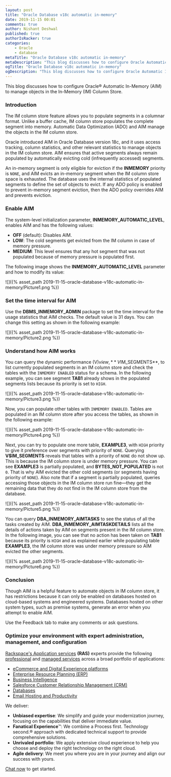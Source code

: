 ```yaml
---
layout: post
title: "Oracle Database v18c automatic in-memory"
date: 2019-11-15 00:01
comments: true
author: Nishant Deshwal
published: true
authorIsRacker: true
categories:
    - Oracle
    - database
metaTitle: "Oracle Database v18c automatic in-memory"
metaDescription: "This blog discusses how to configure Oracle Automatic In-Memory (AIM) to manage objects in In-Memory (IM) Column Store."
ogTitle: "Oracle Database v18c automatic in-memory"
ogDescription: "This blog discusses how to configure Oracle Automatic In-Memory (AIM) to manage objects in In-Memory (IM) Column Store."
---
```


This blog discusses how to configure Oracle&reg; Automatic In-Memory (AIM) to
manage objects in the In-Memory (IM) Column Store.

<!-- more -->

### Introduction

The IM column store feature allows you to populate segments in a columnar format.
Unlike a buffer cache, IM column store populates the complete segment into memory.
Automatic Data Optimization (ADO) and AIM manage the objects in the IM column
store.

Oracle introduced AIM in Oracle Database version 18c, and it uses access
tracking, column statistics, and other relevant statistics to manage objects in
the IM column store. AIM ensures that active segments always remain populated
by automatically evicting cold (infrequently accessed) segments.

An in-memory segment is only eligible for eviction if the **INMEMORY** priority
is `NONE`, and AIM evicts an in-memory segment when the IM column store space is
exhausted. The database uses the internal statistics of populated segments to
define the set of objects to evict. If any ADO policy is enabled to prevent
in-memory segment eviction, then the ADO policy overrides AIM and prevents
eviction.

### Enable AIM

The system-level initialization parameter, **INMEMORY\_AUTOMATIC\_LEVEL**, enables
AIM and has the following values:

-	**OFF** (default): Disables AIM.
-	**LOW**: The cold segments get evicted from the IM column in case of memory
   pressure.
-	**MEDIUM**: This level ensures that any hot segment that was not populated
   because of memory pressure is populated first.

The following image shows the **INMEMORY\_AUTOMATIC\_LEVEL** parameter and how
to modify its value:

![]({% asset_path 2019-11-15-oracle-database-v18c-automatic-in-memory/Picture1.png %})

### Set the time interval for AIM

Use the **DBMS\_INMEMORY\_ADMIN** package to set the time interval for the usage
statistics that AIM checks. The default value is 31 days. You can change this
setting as shown in the following example:

![]({% asset_path 2019-11-15-oracle-database-v18c-automatic-in-memory/Picture2.png %})

### Understand how AIM works

You can query the dynamic performance (V$) view, **V$IM_SEGMENTS**, to list
currently populated segments in an IM column store and check the tables with
the `INMEMORY ENABLED` status for a schema. In the following example, you can
see segment **TAB1** already shows in the populated segments lists because its
priority is set to `HIGH`.

![]({% asset_path 2019-11-15-oracle-database-v18c-automatic-in-memory/Picture3.png %})

Now, you can populate other tables with `INMEMORY ENABLED`. Tables are populated
in an IM column store after you access the tables, as shown in the following
example:

![]({% asset_path 2019-11-15-oracle-database-v18c-automatic-in-memory/Picture4.png %})

Next, you can try to populate one more table, **EXAMPLE3**, with `HIGH` priority
to give it preference over segments with priority of `NONE`. Querying
**V$IM_SEGMENTS** reveals that tables with a priority of `NONE` do not show up.
This is because the IM column store is under memory pressure. You can see
**EXAMPLE3** is partially populated, and **BYTES\_NOT\_POPULATED** is not `0`.
That is why AIM evicted the other cold segments (or segments having priority of
`NONE`). Also note that if a segment is partially populated, queries accessing
those objects in the IM column store run fine&mdash;they get the remaining data
that they do not find in the IM column store from the database.

![]({% asset_path 2019-11-15-oracle-database-v18c-automatic-in-memory/Picture5.png %})

You can query **DBA\_INMEMORY\_AIMTASKS** to see the status of all the tasks
created by AIM. **DBA\_INMEMORY\_AIMTASKDETAILS** lists all the details of
actions taken by AIM on segments present in the IM column store. In the
following image, you can see that no action has been taken on **TAB1** because
its priority is `HIGH` and as explained earlier while populating table **EXAMPLE3**,
the IM column store was under memory pressure so AIM evicted the other segments.

![]({% asset_path 2019-11-15-oracle-database-v18c-automatic-in-memory/Picture6.png %})

### Conclusion

Though AIM is a helpful feature to automate objects in IM column store, it has
restrictions because it can only be enabled on databases hosted on cloud-based
systems and engineered systems. Databases hosted on other system types, such as
premise systems, generate an error when you attempt to enable AIM.

Use the Feedback tab to make any comments or ask questions.

### Optimize your environment with expert administration, management, and configuration

[Rackspace's Application services](https://www.rackspace.com/application-management/managed-services)
**(RAS)** experts provide the following [professional](https://www.rackspace.com/application-management/professional-services)
and
[managed services](https://www.rackspace.com/application-management/managed-services) across
a broad portfolio of applications:

- [eCommerce and Digital Experience platforms](https://www.rackspace.com/ecommerce-digital-experience)
- [Enterprise Resource Planning (ERP)](https://www.rackspace.com/erp)
- [Business Intelligence](https://www.rackspace.com/business-intelligence)
- [Salesforce Customer Relationship Management (CRM)](https://www.rackspace.com/salesforce-managed-services)
- [Databases](https://www.rackspace.com/dba-services)
- [Email Hosting and Productivity](https://www.rackspace.com/email-hosting)

We deliver:

- **Unbiased expertise**: We simplify and guide your modernization journey,
focusing on the capabilities that deliver immediate value.
- **Fanatical Experience**&trade;: We combine a Process first. Technology second.&reg;
approach with dedicated technical support to provide comprehensive solutions.
- **Unrivaled portfolio**: We apply extensive cloud experience to help you
choose and deploy the right technology on the right cloud.
- **Agile delivery**: We meet you where you are in your journey and align
our success with yours.

[Chat now](https://www.rackspace.com/#chat) to get started.
